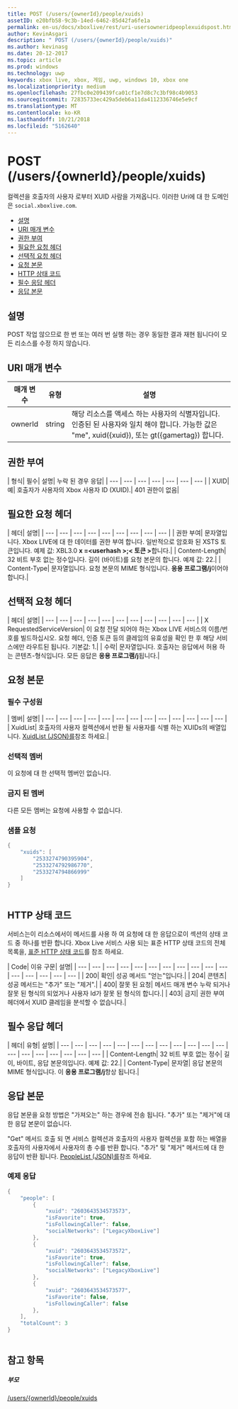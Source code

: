 ```yaml
---
title: POST (/users/{ownerId}/people/xuids)
assetID: e20bfb58-9c3b-14ed-6462-85d42fa6fe1a
permalink: en-us/docs/xboxlive/rest/uri-usersowneridpeoplexuidspost.html
author: KevinAsgari
description: " POST (/users/{ownerId}/people/xuids)"
ms.author: kevinasg
ms.date: 20-12-2017
ms.topic: article
ms.prod: windows
ms.technology: uwp
keywords: xbox live, xbox, 게임, uwp, windows 10, xbox one
ms.localizationpriority: medium
ms.openlocfilehash: 27fbc0e209439fca01cf1e7d8c7c3bf98c4b9053
ms.sourcegitcommit: 72835733ec429a5deb6a11da4112336746e5e9cf
ms.translationtype: MT
ms.contentlocale: ko-KR
ms.lasthandoff: 10/21/2018
ms.locfileid: "5162640"
---
```

# <a name="post-usersowneridpeoplexuids"></a>POST (/users/{ownerId}/people/xuids)
컬렉션을 호출자의 사용자 로부터 XUID 사람을 가져옵니다. 이러한 Uri에 대 한 도메인은 `social.xboxlive.com`.
 
  * [설명](#ID4EV)
  * [URI 매개 변수](#ID4E5)
  * [권한 부여](#ID4EJB)
  * [필요한 요청 헤더](#ID4ERC)
  * [선택적 요청 헤더](#ID4EBE)
  * [요청 본문](#ID4EHF)
  * [HTTP 상태 코드](#ID4EKH)
  * [필수 응답 헤더](#ID4ENBAC)
  * [응답 본문](#ID4EZCAC)
 
<a id="ID4EV"></a>

 
## <a name="remarks"></a>설명
 
POST 작업 않으므로 한 번 또는 여러 번 실행 하는 경우 동일한 결과 재현 됩니다이 모든 리소스를 수정 하지 않습니다.
  
<a id="ID4E5"></a>

 
## <a name="uri-parameters"></a>URI 매개 변수
 
| 매개 변수| 유형| 설명| 
| --- | --- | --- | 
| ownerId| string| 해당 리소스를 액세스 하는 사용자의 식별자입니다. 인증된 된 사용자와 일치 해야 합니다. 가능한 값은 "me", xuid({xuid}), 또는 gt({gamertag}) 합니다.| 
  
<a id="ID4EJB"></a>

 
## <a name="authorization"></a>권한 부여
 
| 형식| 필수| 설명| 누락 된 경우 응답| 
| --- | --- | --- | --- | --- | --- | --- | 
| XUID| 예| 호출자가 사용자의 Xbox 사용자 ID (XUID).| 401 권한이 없음| 
  
<a id="ID4ERC"></a>

 
## <a name="required-request-headers"></a>필요한 요청 헤더
 
| 헤더| 설명| 
| --- | --- | --- | --- | --- | --- | --- | --- | --- | 
| 권한 부여| 문자열입니다. Xbox LIVE에 대 한 데이터를 권한 부여 합니다. 일반적으로 암호화 된 XSTS 토큰입니다. 예제 값: XBL3.0 <b>x =&lt;userhash >;&lt; 토큰 ></b>합니다.| 
| Content-Length| 32 비트 부호 없는 정수입니다. 길이 (바이트)를 요청 본문의 합니다. 예제 값: 22.| 
| Content-Type| 문자열입니다. 요청 본문의 MIME 형식입니다. <b>응용 프로그램/j</b>이어야 합니다.| 
  
<a id="ID4EBE"></a>

 
## <a name="optional-request-headers"></a>선택적 요청 헤더
 
| 헤더| 설명| 
| --- | --- | --- | --- | --- | --- | --- | --- | --- | --- | --- | 
| X RequestedServiceVersion| 이 요청 전달 되어야 하는 Xbox LIVE 서비스의 이름/번호를 빌드하십시오. 요청 헤더, 인증 토큰 등의 클레임의 유효성을 확인 한 후 해당 서비스에만 라우트된 됩니다. 기본값: 1.| 
| 수락| 문자열입니다. 호출자는 응답에서 허용 하는 콘텐츠-형식입니다. 모든 응답은 <b>응용 프로그램/j</b>됩니다.| 
  
<a id="ID4EHF"></a>

 
## <a name="request-body"></a>요청 본문
 
<a id="ID4ENF"></a>

 
### <a name="required-members"></a>필수 구성원
 
| 멤버| 설명| 
| --- | --- | --- | --- | --- | --- | --- | --- | --- | --- | --- | --- | --- | 
| XuidList| 호출자의 사용자 컬렉션에서 반환 될 사용자를 식별 하는 XUIDs의 배열입니다. [XuidList (JSON)를](../../json/json-xuidlist.md)참조 하세요.| 
  
<a id="ID4EKG"></a>

 
### <a name="optional-members"></a>선택적 멤버
 
이 요청에 대 한 선택적 멤버인 없습니다.
  
<a id="ID4EVG"></a>

 
### <a name="prohibited-members"></a>금지 된 멤버
 
다른 모든 멤버는 요청에 사용할 수 없습니다.
  
<a id="ID4EAH"></a>

 
### <a name="sample-request"></a>샘플 요청
 

```cpp
{
    "xuids": [
        "2533274790395904", 
        "2533274792986770", 
        "2533274794866999"
    ]
}
      
```

   
<a id="ID4EKH"></a>

 
## <a name="http-status-codes"></a>HTTP 상태 코드
 
서비스는이 리소스에서이 메서드를 사용 하 여 요청에 대 한 응답으로이 섹션의 상태 코드 중 하나를 반환 합니다. Xbox Live 서비스 사용 되는 표준 HTTP 상태 코드의 전체 목록을, [표준 HTTP 상태 코드](../../additional/httpstatuscodes.md)를 참조 하세요.
 
| Code| 이유 구문| 설명| 
| --- | --- | --- | --- | --- | --- | --- | --- | --- | --- | --- | --- | --- | --- | --- | --- | 
| 200| 확인| 성공 메서드 "얻는"입니다.| 
| 204| 콘텐츠| 성공 메서드는 "추가" 또는 "제거".| 
| 400| 잘못 된 요청| 메서드 매개 변수 누락 되거나 잘못 된 형식의 되었거나 사용자 Id가 잘못 된 형식의 합니다.| 
| 403| 금지| 권한 부여 헤더에서 XUID 클레임을 분석할 수 없습니다.| 
  
<a id="ID4ENBAC"></a>

 
## <a name="required-response-headers"></a>필수 응답 헤더
 
| 헤더| 유형| 설명| 
| --- | --- | --- | --- | --- | --- | --- | --- | --- | --- | --- | --- | --- | --- | --- | --- | --- | --- | --- | 
| Content-Length| 32 비트 부호 없는 정수| 길이, 바이트, 응답 본문의입니다. 예제 값: 22.| 
| Content-Type| 문자열| 응답 본문의 MIME 형식입니다. 이 <b>응용 프로그램/j</b>항상 됩니다.| 
  
<a id="ID4EZCAC"></a>

 
## <a name="response-body"></a>응답 본문
 
응답 본문을 요청 방법은 "가져오는" 하는 경우에 전송 됩니다. "추가" 또는 "제거"에 대 한 응답 본문이 없습니다.
 
"Get" 메서드 호출 되 면 서비스 컬렉션과 호출자의 사용자 컬렉션을 포함 하는 배열을 호출자의 사용자에서 사용자의 총 수를 반환 합니다. "추가" 및 "제거" 메서드에 대 한 응답이 반환 됩니다. [PeopleList (JSON)를](../../json/json-peoplelist.md)참조 하세요.
 
<a id="ID4EHDAC"></a>

 
### <a name="sample-response"></a>예제 응답
 

```cpp
{
    "people": [
        {
            "xuid": "2603643534573573",
            "isFavorite": true,
            "isFollowingCaller": false,
            "socialNetworks": ["LegacyXboxLive"]
        },
        {
            "xuid": "2603643534573572",
            "isFavorite": true,
            "isFollowingCaller": false,
            "socialNetworks": ["LegacyXboxLive"]
        },
        {
            "xuid": "2603643534573577",
            "isFavorite": false,
            "isFollowingCaller": false
        },
    ],
    "totalCount": 3
}
         
```

   
<a id="ID4ERDAC"></a>

 
## <a name="see-also"></a>참고 항목
 
<a id="ID4ETDAC"></a>

 
##### <a name="parent"></a>부모 

[/users/{ownerId}/people/xuids](uri-usersowneridpeoplexuids.md)

   